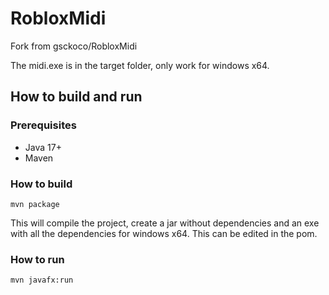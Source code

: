# RobloxMidi
 
Fork from gsckoco/RobloxMidi

The midi.exe is in the target folder, only work for windows x64.

## How to build and run
### Prerequisites
- Java 17+
- Maven
### How to build
`mvn package`

This will compile the project, create a jar without dependencies and an exe with all the dependencies for windows x64. This can be edited in the pom.
### How to run
`mvn javafx:run`
